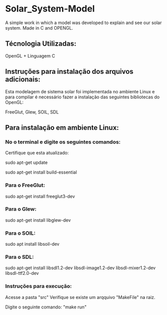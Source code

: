 # Solar_System-Model
A simple work in which a model was developed to explain and see our solar system. Made in C and OPENGL.

## Técnologia Utilizadas:
OpenGL + Linguagem C

## Instruções para instalação dos arquivos adicionais:
Esta modelagem de sistema solar foi implementada no ambiente Linux e para compilar é necessário fazer a instalação das seguintes bibliotecas do OpenGL:

FreeGlut,
Glew,
SOIL,
SDL

## Para instalação em ambiente Linux:

### No o terminal e digite os seguintes comandos:

Certifique que esta atualizado:

sudo apt-get update

sudo apt-get install build-essential

### Para o FreeGlut:

sudo apt-get install freeglut3-dev

### Para o Glew:

sudo apt-get install libglew-dev

### Para o SOIL:

sudo apt install libsoil-dev

### Para o SDL:

sudo apt-get install libsdl1.2-dev libsdl-image1.2-dev libsdl-mixer1.2-dev libsdl-ttf2.0-dev

### Instruções para execução:

Acesse a pasta "src"
Verifique se existe um arqquivo "MakeFile" na raiz.

Digite o seguinte comando: "make run"

